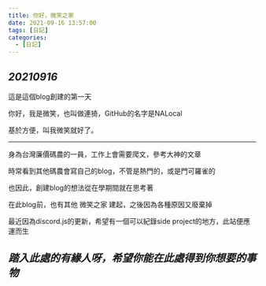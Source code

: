 ```yaml
---
title: 你好，微笑之家
date: 2021-09-16 13:57:00
tags: [日記]
categories:
  - [日記]
---
```


## *20210916*

這是這個blog創建的第一天

你好，我是微笑，也叫做連猗，GitHub的名字是NALocal

基於方便，叫我微笑就好了。

<!-- more -->

---

身為台灣廉價碼農的一員，工作上會需要爬文，參考大神的文章

時常看到其他碼農會寫自己的blog，不管是熱門的，或是門可羅雀的

也因此，創建blog的想法從在學期間就在思考著

在此blog前，也有其他 微笑之家 建起，之後因為各種原因又廢棄掉

最近因為discord.js的更新，希望有一個可以紀錄side project的地方，此站便應運而生


## ***踏入此處的有緣人呀，希望你能在此處得到你想要的事物***